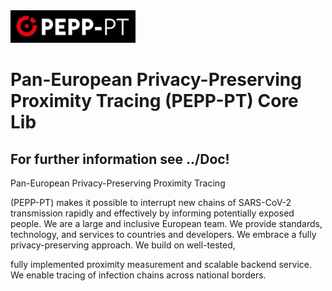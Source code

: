 <img src="pepp-pt.png" width="200">

# Pan-European Privacy-Preserving Proximity Tracing (PEPP-PT) Core Lib

## For further information see ../Doc!

Pan-European Privacy-Preserving Proximity Tracing

(PEPP-PT) makes it possible to interrupt new chains of SARS-CoV-2
transmission rapidly and effectively by informing potentially exposed
people. We are a large and inclusive European team. We provide
standards, technology, and services to countries and developers.
We embrace a fully privacy-preserving approach. We build on well-tested,

fully implemented proximity measurement and scalable backend service.
We enable tracing of infection chains across national borders. 
